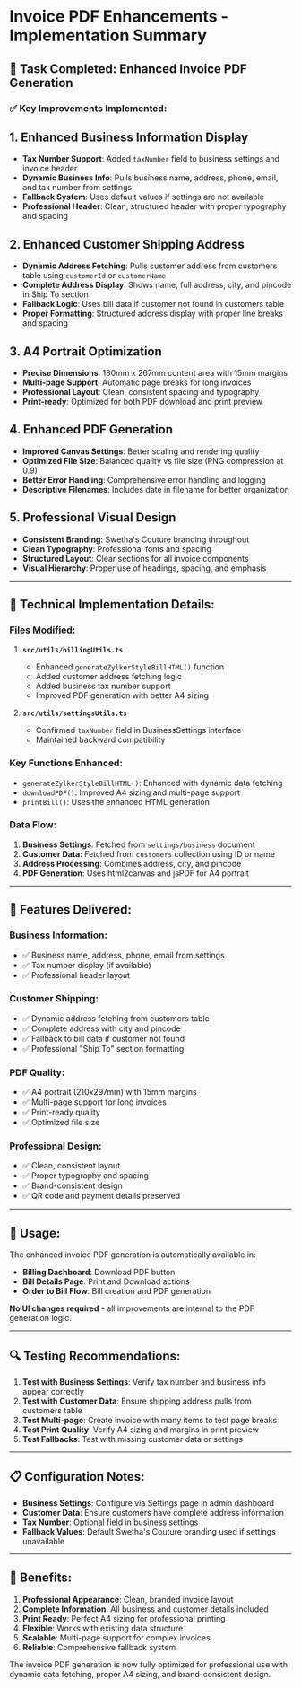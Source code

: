 # Invoice PDF Enhancements - Implementation Summary

## 🎯 Task Completed: Enhanced Invoice PDF Generation

### ✅ **Key Improvements Implemented:**

## 1. **Enhanced Business Information Display**
- **Tax Number Support**: Added `taxNumber` field to business settings and invoice header
- **Dynamic Business Info**: Pulls business name, address, phone, email, and tax number from settings
- **Fallback System**: Uses default values if settings are not available
- **Professional Header**: Clean, structured header with proper typography and spacing

## 2. **Enhanced Customer Shipping Address**
- **Dynamic Address Fetching**: Pulls customer address from customers table using `customerId` or `customerName`
- **Complete Address Display**: Shows name, full address, city, and pincode in Ship To section
- **Fallback Logic**: Uses bill data if customer not found in customers table
- **Proper Formatting**: Structured address display with proper line breaks and spacing

## 3. **A4 Portrait Optimization**
- **Precise Dimensions**: 180mm x 267mm content area with 15mm margins
- **Multi-page Support**: Automatic page breaks for long invoices
- **Professional Layout**: Clean, consistent spacing and typography
- **Print-ready**: Optimized for both PDF download and print preview

## 4. **Enhanced PDF Generation**
- **Improved Canvas Settings**: Better scaling and rendering quality
- **Optimized File Size**: Balanced quality vs file size (PNG compression at 0.9)
- **Better Error Handling**: Comprehensive error handling and logging
- **Descriptive Filenames**: Includes date in filename for better organization

## 5. **Professional Visual Design**
- **Consistent Branding**: Swetha's Couture branding throughout
- **Clean Typography**: Professional fonts and spacing
- **Structured Layout**: Clear sections for all invoice components
- **Visual Hierarchy**: Proper use of headings, spacing, and emphasis

---

## 🔧 **Technical Implementation Details:**

### **Files Modified:**
1. **`src/utils/billingUtils.ts`**
   - Enhanced `generateZylkerStyleBillHTML()` function
   - Added customer address fetching logic
   - Added business tax number support
   - Improved PDF generation with better A4 sizing

2. **`src/utils/settingsUtils.ts`**
   - Confirmed `taxNumber` field in BusinessSettings interface
   - Maintained backward compatibility

### **Key Functions Enhanced:**
- `generateZylkerStyleBillHTML()`: Enhanced with dynamic data fetching
- `downloadPDF()`: Improved A4 sizing and multi-page support
- `printBill()`: Uses the enhanced HTML generation

### **Data Flow:**
1. **Business Settings**: Fetched from `settings/business` document
2. **Customer Data**: Fetched from `customers` collection using ID or name
3. **Address Processing**: Combines address, city, and pincode
4. **PDF Generation**: Uses html2canvas and jsPDF for A4 portrait

---

## 🚀 **Features Delivered:**

### **Business Information:**
- ✅ Business name, address, phone, email from settings
- ✅ Tax number display (if available)
- ✅ Professional header layout

### **Customer Shipping:**
- ✅ Dynamic address fetching from customers table
- ✅ Complete address with city and pincode
- ✅ Fallback to bill data if customer not found
- ✅ Professional "Ship To" section formatting

### **PDF Quality:**
- ✅ A4 portrait (210x297mm) with 15mm margins
- ✅ Multi-page support for long invoices
- ✅ Print-ready quality
- ✅ Optimized file size

### **Professional Design:**
- ✅ Clean, consistent layout
- ✅ Proper typography and spacing
- ✅ Brand-consistent design
- ✅ QR code and payment details preserved

---

## 🎯 **Usage:**

The enhanced invoice PDF generation is automatically available in:
- **Billing Dashboard**: Download PDF button
- **Bill Details Page**: Print and Download actions
- **Order to Bill Flow**: Bill creation and PDF generation

**No UI changes required** - all improvements are internal to the PDF generation logic.

---

## 🔍 **Testing Recommendations:**

1. **Test with Business Settings**: Verify tax number and business info appear correctly
2. **Test with Customer Data**: Ensure shipping address pulls from customers table
3. **Test Multi-page**: Create invoice with many items to test page breaks
4. **Test Print Quality**: Verify A4 sizing and margins in print preview
5. **Test Fallbacks**: Test with missing customer data or settings

---

## 📋 **Configuration Notes:**

- **Business Settings**: Configure via Settings page in admin dashboard
- **Customer Data**: Ensure customers have complete address information
- **Tax Number**: Optional field in business settings
- **Fallback Values**: Default Swetha's Couture branding used if settings unavailable

---

## 🎉 **Benefits:**

1. **Professional Appearance**: Clean, branded invoice layout
2. **Complete Information**: All business and customer details included
3. **Print Ready**: Perfect A4 sizing for professional printing
4. **Flexible**: Works with existing data structure
5. **Scalable**: Multi-page support for complex invoices
6. **Reliable**: Comprehensive fallback system

The invoice PDF generation is now fully optimized for professional use with dynamic data fetching, proper A4 sizing, and brand-consistent design.
